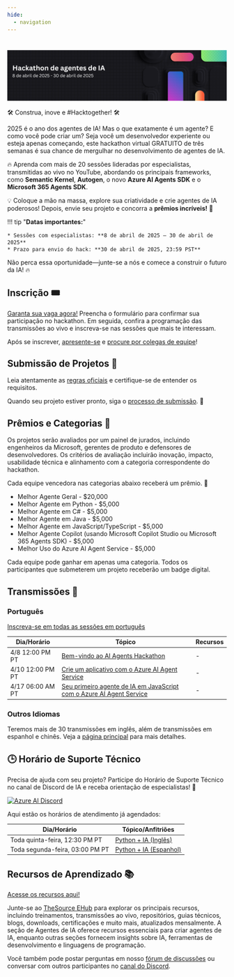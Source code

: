 ```yaml
---
hide:
  - navigation
---
```


# 

<img alt="AI Agents Hackathon 2025" src="../media/banner_pt.png">

🛠️ Construa, inove e #Hacktogether! 🛠️
 
2025 é o ano dos agentes de IA! Mas o que exatamente é um agente? E como você pode criar um? Seja você um desenvolvedor experiente ou esteja apenas começando, este hackathon virtual GRATUITO de três semanas é sua chance de mergulhar no desenvolvimento de agentes de IA.

🔥 Aprenda com mais de 20 sessões lideradas por especialistas, transmitidas ao vivo no YouTube, abordando os principais frameworks, como **Semantic Kernel**, **Autogen**, o novo **Azure AI Agents SDK** e o **Microsoft 365 Agents SDK**.

 
💡 Coloque a mão na massa, explore sua criatividade e crie agentes de IA poderosos! Depois, envie seu projeto e concorra a **prêmios incríveis!** 💸

!!! tip "**Datas importantes:**"

    * Sessões com especialistas: **8 de abril de 2025 – 30 de abril de 2025**
    * Prazo para envio do hack: **30 de abril de 2025, 23:59 PST**

Não perca essa oportunidade—junte-se a nós e comece a construir o futuro da IA! 🔥

## Inscrição 🎟️

[Garanta sua vaga agora!](https://developer.microsoft.com/reactor/events/25323/) Preencha o formulário para confirmar sua participação no hackathon. Em seguida, confira a programação das transmissões ao vivo e inscreva-se nas sessões que mais te interessam.

Após se inscrever, [apresente-se](https://github.com/microsoft/AI_Agents_Hackathon/discussions/5) e [procure por colegas de equipe](https://github.com/microsoft/AI_Agents_Hackathon/discussions/4)!

## Submissão de Projetos 🚀

Leia atentamente as [regras oficiais](rules.md) e certifique-se de entender os requisitos.

Quando seu projeto estiver pronto, siga o [processo de submissão](submission.md). 📝

## Prêmios e Categorias 🏅

Os projetos serão avaliados por um painel de jurados, incluindo engenheiros da Microsoft, gerentes de produto e defensores de desenvolvedores. Os critérios de avaliação incluirão inovação, impacto, usabilidade técnica e alinhamento com a categoria correspondente do hackathon.

Cada equipe vencedora nas categorias abaixo receberá um prêmio. 💸

* Melhor Agente Geral - $20,000
* Melhor Agente em Python - $5,000
* Melhor Agente em C# - $5,000
* Melhor Agente em Java - $5,000
* Melhor Agente em JavaScript/TypeScript - $5,000
* Melhor Agente Copilot (usando Microsoft Copilot Studio ou Microsoft 365 Agents SDK) - $5,000
* Melhor Uso do Azure AI Agent Service - $5,000

Cada equipe pode ganhar em apenas uma categoria.
Todos os participantes que submeterem um projeto receberão um badge digital.

## Transmissões 📅

### Português

[Inscreva-se em todas as sessões em português](https://developer.microsoft.com/reactor/series/S-1513)

| Dia/Horário           | Tópico                    | Recursos                 |
| --------------------- | ------------------------- | ------------------------- |
| 4/8 12:00 PM PT | [Bem-vindo ao AI Agents Hackathon](https://developer.microsoft.com/reactor/events/25368) | - |
| 4/10 12:00 PM PT | [Crie um aplicativo com o Azure AI Agent Service](https://developer.microsoft.com/reactor/events/25367) | - |
| 4/17 06:00 AM PT | [Seu primeiro agente de IA em JavaScript com o Azure AI Agent Service](https://developer.microsoft.com/reactor/events/25439/) | - |

### Outros Idiomas

Teremos mais de 30 transmissões em inglês, além de transmissões em espanhol e chinês. Veja a [página principal](index.md) para mais detalhes.

## 🕒 Horário de Suporte Técnico

Precisa de ajuda com seu projeto? Participe do Horário de Suporte Técnico no canal de Discord de IA e receba orientação de especialistas! 🚀

[![Azure AI Discord](https://dcbadge.limes.pink/api/server/kzRShWzttr)](https://discord.gg/ZkEG5GYfGU)

Aqui estão os horários de atendimento já agendados:

| Dia/Horário           | Tópico/Anfitriões                          |
| --------------------- | ---------------------------------------- |
| Toda quinta-feira, 12:30 PM PT | [Python + IA (Inglês)](http://aka.ms/aipython/oh)
| Toda segunda-feira, 03:00 PM PT | [Python + IA (Espanhol)](https://aka.ms/pythonia/oh)

## Recursos de Aprendizado 📚

[Acesse os recursos aqui!](https://aka.ms/AIAgent_Skilling)

Junte-se ao [TheSource EHub](https://aka.ms/thesource/ai_agents) para explorar os principais recursos, incluindo treinamentos, transmissões ao vivo, repositórios, guias técnicos, blogs, downloads, certificações e muito mais, atualizados mensalmente. A seção de Agentes de IA oferece recursos essenciais para criar agentes de IA, enquanto outras seções fornecem insights sobre IA, ferramentas de desenvolvimento e linguagens de programação.

Você também pode postar perguntas em nosso [fórum de discussões](https://github.com/microsoft/AI_Agents_Hackathon/discussions) ou conversar com outros participantes no [canal do Discord](https://discord.gg/ZkEG5GYfGU).
